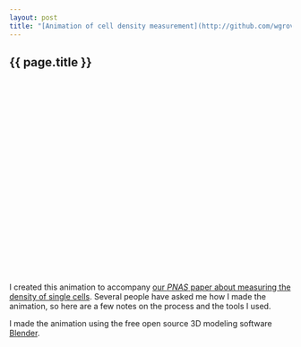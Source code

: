 ```yaml
---
layout: post
title: "[Animation of cell density measurement](http://github.com/wgrover/density-movie)"
---
```


{{ page.title }}
----------------

<object width="425" height="349"><param name="movie" value="http://www.youtube.com/v/P5M_C_P02DQ?version=3&amp;hl=en_US&amp;rel=0"></param><param name="allowFullScreen" value="true"></param><param name="allowscriptaccess" value="always"></param><embed src="http://www.youtube.com/v/P5M_C_P02DQ?version=3&amp;hl=en_US&amp;rel=0" type="application/x-shockwave-flash" width="425" height="349" allowscriptaccess="always" allowfullscreen="true"></embed></object>

I created this animation to accompany [our *PNAS* paper about measuring the density of single cells](http://wgrover.com/research/2011/06/20/cell-density.html).  Several people have asked me how I made the animation, so here are a few notes on the process and the tools I used.

I made the animation using the free open source 3D modeling software [Blender](http://www.blender.org/).  